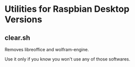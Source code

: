 # Utilities for Raspbian Desktop Versions

## clear.sh

Removes libreoffice and wolfram-engine.

Use it only if you know you won't use any of those softwares.
